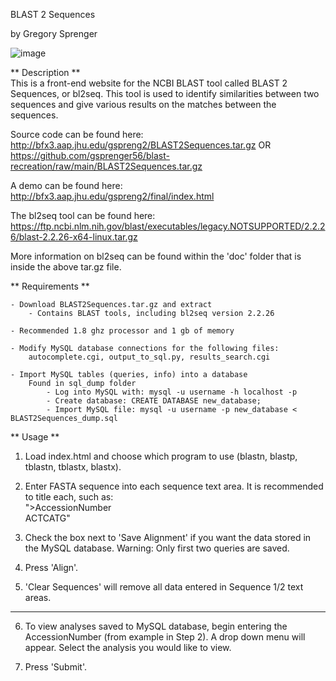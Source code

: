 BLAST 2 Sequences

by Gregory Sprenger

![image](https://user-images.githubusercontent.com/42686628/118379950-1a926d80-b5a4-11eb-86e6-bd37b008bfcc.png)

** Description **  
        This is a front-end website for the NCBI BLAST tool called BLAST 2 Sequences, or bl2seq. This tool is used to identify similarities between two sequences and give various results on the matches between the sequences.


Source code can be found here:  
        http://bfx3.aap.jhu.edu/gspreng2/BLAST2Sequences.tar.gz
        OR
        https://github.com/gsprenger56/blast-recreation/raw/main/BLAST2Sequences.tar.gz


A demo can be found here:  
        http://bfx3.aap.jhu.edu/gspreng2/final/index.html


The bl2seq tool can be found here:  
        https://ftp.ncbi.nlm.nih.gov/blast/executables/legacy.NOTSUPPORTED/2.2.26/blast-2.2.26-x64-linux.tar.gz

  
More information on bl2seq can be found within the 'doc' folder that is inside the above tar.gz file.  
  
** Requirements **  
	
	- Download BLAST2Sequences.tar.gz and extract
		- Contains BLAST tools, including bl2seq version 2.2.26

	- Recommended 1.8 ghz processor and 1 gb of memory
	
	- Modify MySQL database connections for the following files:
		autocomplete.cgi, output_to_sql.py, results_search.cgi

	- Import MySQL tables (queries, info) into a database
		Found in sql_dump folder
			- Log into MySQL with: mysql -u username -h localhost -p
			- Create database: CREATE DATABASE new_database;
			- Import MySQL file: mysql -u username -p new_database < BLAST2Sequences_dump.sql


** Usage **  
  

1. Load index.html and choose which program to use (blastn, blastp, tblastn, tblastx, blastx).

2. Enter FASTA sequence into each sequence text area. It is recommended to title each, such as:  
        ">AccessionNumber  
         ACTCATG"

3. Check the box next to 'Save Alignment' if you want the data stored in the MySQL database. Warning: Only first two queries are saved.

4. Press 'Align'.

5. 'Clear Sequences' will remove all data entered in Sequence 1/2 text areas.

-----------------------------------------------------------------------------------------------

6. To view analyses saved to MySQL database, begin entering the AccessionNumber (from example in Step 2). A drop down menu will appear. Select the analysis you would like to view.

7. Press 'Submit'.



